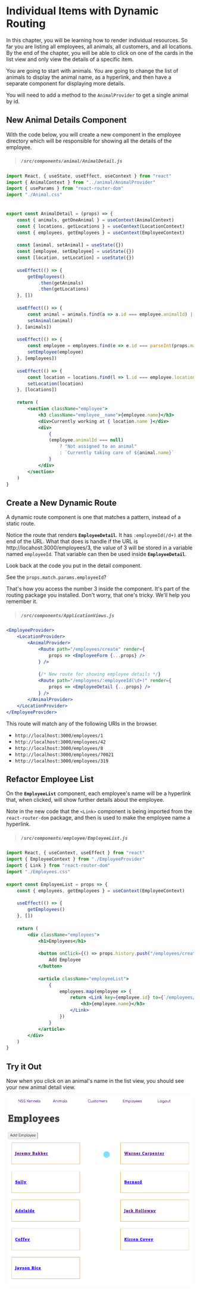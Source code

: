 # Individual Items with Dynamic Routing

In this chapter, you will be learning how to render individual resources. So far you are listing all employees, all animals, all customers, and all locations. By the end of the chapter, you will be able to click on one of the cards in the list view and only view the details of a specific item.

You are going to start with animals. You are going to change the list of animals to display the animal name, as a hyperlink, and then have a separate component for displaying more details.

You will need to add a method to the `AnimalProvider` to get a single animal by id.

## New Animal Details Component

With the code below, you will create a new component in the employee directory which will be responsible for showing all the details of the employee.


> ##### `/src/components/animal/AnimalDetail.js`

```jsx
import React, { useState, useEffect, useContext } from "react"
import { AnimalContext } from "../animal/AnimalProvider"
import { useParams } from "react-router-dom"
import "./Animal.css"


export const AnimalDetail = (props) => {
    const { animals, getOneAnimal } = useContext(AnimalContext)
    const { locations, getLocations } = useContext(LocationContext)
    const { employees, getEmployees } = useContext(EmployeeContext)

    const [animal, setAnimal] = useState({})
    const [employee, setEmployee] = useState({})
    const [location, setLocation] = useState({})

    useEffect(() => {
        getEmployees()
            .then(getAnimals)
            .then(getLocations)
    }, [])

    useEffect(() => {
        const animal = animals.find(a => a.id === employee.animalId) || {}
        setAnimal(animal)
    }, [animals])

    useEffect(() => {
        const employee = employees.find(e => e.id === parseInt(props.match.params.employeeId)) || {}
        setEmployee(employee)
    }, [employees])

    useEffect(() => {
        const location = locations.find(l => l.id === employee.locationId) || {}
        setLocation(location)
    }, [locations])

    return (
        <section className="employee">
            <h3 className="employee__name">{employee.name}</h3>
            <div>Currently working at { location.name }</div>
            <div>
                {
                (employee.animalId === null)
                    ? "Not assigned to an animal"
                    : `Currently taking care of ${animal.name}`
                }
            </div>
        </section>
    )
}
```

## Create a New Dynamic Route

A dynamic route component is one that matches a pattern, instead of a static route.

Notice the route that renders **`EmployeeDetail`**. It has `:employeeId(/d+)` at the end of the URL. What that does is handle if the URL is http://locahost:3000/employees/3, the value of 3 will be stored in a variable named `employeeId`. That variable can then be used inside **`EmployeeDetail`**.

Look back at the code you put in the detail component.

See the `props.match.params.employeeId`?

That's how you access the number 3 inside the component. It's part of the routing package you installed. Don't worry, that one's tricky. We'll help you remember it.

> ##### `/src/components/ApplicationViews.js`

```jsx
<EmployeeProvider>
    <LocationProvider>
        <AnimalProvider>
            <Route path="/employees/create" render={
                props => <EmployeeForm {...props} />
            } />

            {/* New route for showing employee details */}
            <Route path="/employees/:employeeId(\d+)" render={
                props => <EmployeeDetail {...props} />
            } />
        </AnimalProvider>
    </LocationProvider>
</EmployeeProvider>
```

This route will match any of the following URIs in the browser.

* `http://localhost:3000/employees/1`
* `http://localhost:3000/employees/42`
* `http://localhost:3000/employees/8`
* `http://localhost:3000/employees/70021`
* `http://localhost:3000/employees/319`

## Refactor Employee List

On the **`EmployeeList`** component, each employee's name will be a hyperlink that, when clicked, will show further details about the employee.

Note in the new code that the `<Link>` component is being imported from the `react-router-dom` package, and then is used to make the employee name a hyperlink.

> ##### `/src/components/employee/EmployeeList.js`

```jsx
import React, { useContext, useEffect } from "react"
import { EmployeeContext } from "./EmployeeProvider"
import { Link } from "react-router-dom"
import "./Employees.css"

export const EmployeeList = props => {
    const { employees, getEmployees } = useContext(EmployeeContext)

    useEffect(() => {
        getEmployees()
    }, [])

    return (
        <div className="employees">
            <h1>Employees</h1>

            <button onClick={() => props.history.push("/employees/create")}>
                Add Employee
            </button>

            <article className="employeeList">
                {
                    employees.map(employee => {
                        return <Link key={employee.id} to={`/employees/${employee.id}`}>
                            <h3>{employee.name}</h3>
                        </Link>
                    })
                }
            </article>
        </div>
    )
}
```

## Try it Out

Now when you click on an animal's name in the list view, you should see your new animal detail view.

![image of animal detail view](./images/employee-list-and-details.gif)

